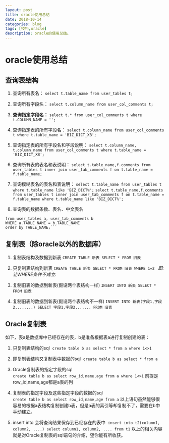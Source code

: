 ```yaml
---
layout: post
title: oracle使用总结
date: 2018-10-14
categories: blog
tags: [技巧,oracle]
description: oracle的使用总结。
---
```


# oracle使用总结

## 查询表结构

1. 查询所有表名：
```select t.table_name from user_tables t;```

2. 查询所有字段名：
```select t.column_name from user_col_comments t;```

3. __查询指定字段名：__
```select t.* from user_col_comments t where t.COLUMN_NAME = '';```

4. 查询指定表的所有字段名：
```select t.column_name from user_col_comments t where t.table_name = 'BIZ_DICT_XB';```

5. 查询指定表的所有字段名和字段说明：
```select t.column_name, t.column_name from user_col_comments t where t.table_name = 'BIZ_DICT_XB';```

6. 查询所有表的表名和表说明：
```select t.table_name,f.comments from user_tables t inner join user_tab_comments f on t.table_name = f.table_name;```

7. 查询模糊表名的表名和表说明：
```select t.table_name from user_tables t where t.table_name like 'BIZ_DICT%';```
```select t.table_name,f.comments from user_tables t inner join user_tab_comments f on t.table_name = f.table_name where t.table_name like 'BIZ_DICT%';```

8. 查询表的数据条数、表名、中文表名
```select a.num_rows, a.TABLE_NAME, b.COMMENTS
from user_tables a, user_tab_comments b
WHERE a.TABLE_NAME = b.TABLE_NAME
order by TABLE_NAME;```
```

## 复制表（除oracle以外的数据库）
1. 复制表结构及数据到新表 
```CREATE TABLE 新表 SELECT * FROM 旧表 ```

2. 只复制表结构到新表 
```CREATE TABLE 新表 SELECT * FROM 旧表 WHERE 1=2 ```
_即:让WHERE条件不成立._ 

3. 复制旧表的数据到新表(假设两个表结构一样) 
```INSERT INTO 新表 SELECT * FROM 旧表 ```

4. 复制旧表的数据到新表(假设两个表结构不一样) 
```INSERT INTO 新表(字段1,字段2,.......) SELECT 字段1,字段2,...... FROM 旧表```

## Oracle复制表
如下，表a是数据库中已经存在的表，b是准备根据表a进行复制创建的表：
1. 只复制表结构的sql 
```create table b as select * from a where 1<>1```

2. 即复制表结构又复制表中数据的sql 
```create table b as select * from a```

3. Oracle复制表的指定字段的sql
```create table b as select row_id,name,age from a where 1<>1```
前提是row_id,name,age都是a表的列

4. 复制表的指定字段及这些指定字段的数据的sql 
```create table b as select row_id,name,age from a```
以上语句虽然能够很容易的根据a表结构复制创建b表，但是a表的索引等却复制不了，需要在b中手动建立。

5. insert into 会将查询结果保存到已经存在的表中 
```insert into t2(column1, column2, ....) select column1, column2, .... from t1```
以上的相关内容就是对Oracle复制表的sql语句的介绍，望你能有所收获。
